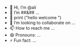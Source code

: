 - 👋 Hi, I’m @ali
- 👀 I’m ##&## ...
- 🌱 print ("hello welcome ")
- 💞️ I’m looking to collaborate on ...
- 📫 How to reach me ...
- 😄 Pronouns: ...
- ⚡ Fun fact: ...

<!---
alinjfknnn/alinjfknnn is a ✨ special ✨ repository because its `README.md` (this file) appears on your GitHub profile.
You can click the Preview link to take a look at your changes.
--->
